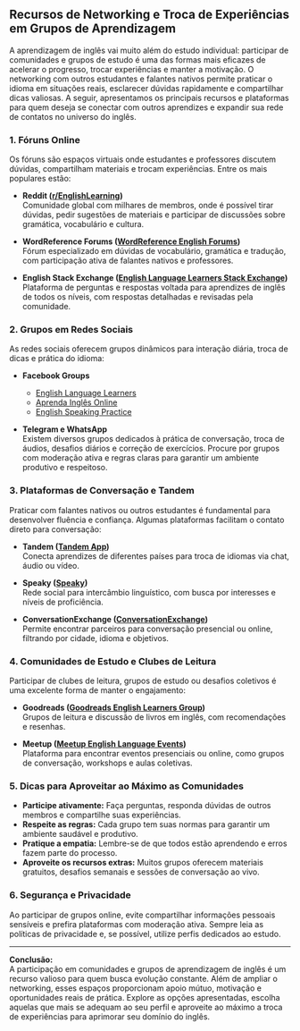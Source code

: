 
## Recursos de Networking e Troca de Experiências em Grupos de Aprendizagem

A aprendizagem de inglês vai muito além do estudo individual: participar de comunidades e grupos de estudo é uma das formas mais eficazes de acelerar o progresso, trocar experiências e manter a motivação. O networking com outros estudantes e falantes nativos permite praticar o idioma em situações reais, esclarecer dúvidas rapidamente e compartilhar dicas valiosas. A seguir, apresentamos os principais recursos e plataformas para quem deseja se conectar com outros aprendizes e expandir sua rede de contatos no universo do inglês.

### 1. Fóruns Online

Os fóruns são espaços virtuais onde estudantes e professores discutem dúvidas, compartilham materiais e trocam experiências. Entre os mais populares estão:

- **Reddit ([r/EnglishLearning](https://www.reddit.com/r/EnglishLearning/))**  
  Comunidade global com milhares de membros, onde é possível tirar dúvidas, pedir sugestões de materiais e participar de discussões sobre gramática, vocabulário e cultura.

- **WordReference Forums ([WordReference English Forums](https://forum.wordreference.com/forums/english-only.6/))**  
  Fórum especializado em dúvidas de vocabulário, gramática e tradução, com participação ativa de falantes nativos e professores.

- **English Stack Exchange ([English Language Learners Stack Exchange](https://ell.stackexchange.com/))**  
  Plataforma de perguntas e respostas voltada para aprendizes de inglês de todos os níveis, com respostas detalhadas e revisadas pela comunidade.

### 2. Grupos em Redes Sociais

As redes sociais oferecem grupos dinâmicos para interação diária, troca de dicas e prática do idioma:

- **Facebook Groups**  
  - [English Language Learners](https://www.facebook.com/groups/englishlanguagelearners/)
  - [Aprenda Inglês Online](https://www.facebook.com/groups/aprendainglesonline/)
  - [English Speaking Practice](https://www.facebook.com/groups/englishspeakingpractice/)

- **Telegram e WhatsApp**  
  Existem diversos grupos dedicados à prática de conversação, troca de áudios, desafios diários e correção de exercícios. Procure por grupos com moderação ativa e regras claras para garantir um ambiente produtivo e respeitoso.

### 3. Plataformas de Conversação e Tandem

Praticar com falantes nativos ou outros estudantes é fundamental para desenvolver fluência e confiança. Algumas plataformas facilitam o contato direto para conversação:

- **Tandem ([Tandem App](https://www.tandem.net/))**  
  Conecta aprendizes de diferentes países para troca de idiomas via chat, áudio ou vídeo.

- **Speaky ([Speaky](https://www.speaky.com/))**  
  Rede social para intercâmbio linguístico, com busca por interesses e níveis de proficiência.

- **ConversationExchange ([ConversationExchange](https://www.conversationexchange.com/))**  
  Permite encontrar parceiros para conversação presencial ou online, filtrando por cidade, idioma e objetivos.

### 4. Comunidades de Estudo e Clubes de Leitura

Participar de clubes de leitura, grupos de estudo ou desafios coletivos é uma excelente forma de manter o engajamento:

- **Goodreads ([Goodreads English Learners Group](https://www.goodreads.com/group/show/173-english-language-learners))**  
  Grupos de leitura e discussão de livros em inglês, com recomendações e resenhas.

- **Meetup ([Meetup English Language Events](https://www.meetup.com/topics/english-language/))**  
  Plataforma para encontrar eventos presenciais ou online, como grupos de conversação, workshops e aulas coletivas.

### 5. Dicas para Aproveitar ao Máximo as Comunidades

- **Participe ativamente:** Faça perguntas, responda dúvidas de outros membros e compartilhe suas experiências.
- **Respeite as regras:** Cada grupo tem suas normas para garantir um ambiente saudável e produtivo.
- **Pratique a empatia:** Lembre-se de que todos estão aprendendo e erros fazem parte do processo.
- **Aproveite os recursos extras:** Muitos grupos oferecem materiais gratuitos, desafios semanais e sessões de conversação ao vivo.

### 6. Segurança e Privacidade

Ao participar de grupos online, evite compartilhar informações pessoais sensíveis e prefira plataformas com moderação ativa. Sempre leia as políticas de privacidade e, se possível, utilize perfis dedicados ao estudo.

---

**Conclusão:**  
A participação em comunidades e grupos de aprendizagem de inglês é um recurso valioso para quem busca evolução constante. Além de ampliar o networking, esses espaços proporcionam apoio mútuo, motivação e oportunidades reais de prática. Explore as opções apresentadas, escolha aquelas que mais se adequam ao seu perfil e aproveite ao máximo a troca de experiências para aprimorar seu domínio do inglês.

```
